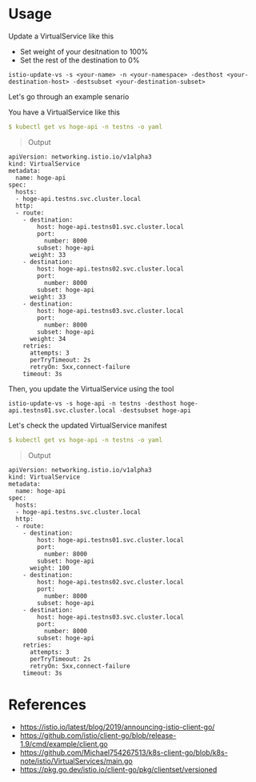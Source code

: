 
# Usage

Update a VirtualService like this

- Set weight of your desitnation to 100%
- Set the rest of the destination to 0%

```
istio-update-vs -s <your-name> -n <your-namespace> -desthost <your-destination-host> -destsubset <your-destination-subset>
```

Let's go through an example senario

You have a VirtualService like this

```yaml
$ kubectl get vs hoge-api -n testns -o yaml
```
> Output
```
apiVersion: networking.istio.io/v1alpha3
kind: VirtualService
metadata:
  name: hoge-api
spec:
  hosts:
  - hoge-api.testns.svc.cluster.local
  http:
  - route:
    - destination:
        host: hoge-api.testns01.svc.cluster.local
        port:
          number: 8000
        subset: hoge-api
      weight: 33
    - destination:
        host: hoge-api.testns02.svc.cluster.local
        port:
          number: 8000
        subset: hoge-api
      weight: 33
    - destination:
        host: hoge-api.testns03.svc.cluster.local
        port:
          number: 8000
        subset: hoge-api
      weight: 34
    retries:
      attempts: 3
      perTryTimeout: 2s
      retryOn: 5xx,connect-failure
    timeout: 3s
```

Then, you update the VirtualService using the tool
```
istio-update-vs -s hoge-api -n testns -desthost hoge-api.testns01.svc.cluster.local -destsubset hoge-api
```
Let's check the updated VirtualService manifest
```yaml
$ kubectl get vs hoge-api -n testns -o yaml
```
> Output
```
apiVersion: networking.istio.io/v1alpha3
kind: VirtualService
metadata:
  name: hoge-api
spec:
  hosts:
  - hoge-api.testns.svc.cluster.local
  http:
  - route:
    - destination:
        host: hoge-api.testns01.svc.cluster.local
        port:
          number: 8000
        subset: hoge-api
      weight: 100
    - destination:
        host: hoge-api.testns02.svc.cluster.local
        port:
          number: 8000
        subset: hoge-api
    - destination:
        host: hoge-api.testns03.svc.cluster.local
        port:
          number: 8000
        subset: hoge-api
    retries:
      attempts: 3
      perTryTimeout: 2s
      retryOn: 5xx,connect-failure
    timeout: 3s
```



# References
- https://istio.io/latest/blog/2019/announcing-istio-client-go/
- https://github.com/istio/client-go/blob/release-1.9/cmd/example/client.go
- https://github.com/Michael754267513/k8s-client-go/blob/k8s-note/istio/VirtualServices/main.go
- https://pkg.go.dev/istio.io/client-go/pkg/clientset/versioned
